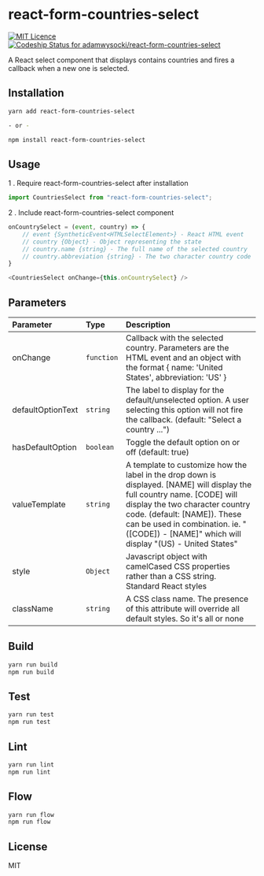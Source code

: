 # react-form-countries-select

[![MIT Licence](https://badges.frapsoft.com/os/mit/mit.svg?v=103)](https://opensource.org/licenses/mit-license.php)
[ ![Codeship Status for adamwysocki/react-form-countries-select](https://app.codeship.com/projects/53f921d0-ce19-0135-f5d2-12fc92bced21/status?branch=master)](https://app.codeship.com/projects/262125)

A React select component that displays contains countries and fires a callback when a new one is selected.

## Installation

```sh
yarn add react-form-countries-select

- or -

npm install react-form-countries-select
```

## Usage

1 . Require react-form-countries-select after installation

```js
import CountriesSelect from "react-form-countries-select";
```

2 . Include react-form-countries-select component

```js
onCountrySelect = (event, country) => {
    // event {SyntheticEvent<HTMLSelectElement>} - React HTML event
    // country {Object} - Object representing the state
    // country.name {string} - The full name of the selected country
    // country.abbreviation {string} - The two character country code
}

<CountriesSelect onChange={this.onCountrySelect} />
```

## Parameters

| Parameter         | Type       | Description                                                                                                                                                                                                                                                                                |
| :---------------- | :--------- | :----------------------------------------------------------------------------------------------------------------------------------------------------------------------------------------------------------------------------------------------------------------------------------------- |
| onChange          | `function` | Callback with the selected country. Parameters are the HTML event and an object with the format { name: 'United States', abbreviation: 'US' }                                                                                                                                              |
| defaultOptionText | `string`   | The label to display for the default/unselected option. A user selecting this option will not fire the callback. (default: "Select a country ...")                                                                                                                                         |
| hasDefaultOption  | `boolean`  | Toggle the default option on or off (default: true)                                                                                                                                                                                                                                        |
| valueTemplate     | `string`   | A template to customize how the label in the drop down is displayed. [NAME] will display the full country name. [CODE] will display the two character country code. (default: [NAME]). These can be used in combination. ie. "([CODE]) - [NAME]" which will display "(US) - United States" |
| style             | `Object`   | Javascript object with camelCased CSS properties rather than a CSS string. Standard React styles                                                                                                                                                                                           |
| className         | `string`   | A CSS class name. The presence of this attribute will override all default styles. So it's all or none                                                                                                                                                                                     |

## Build

```js
yarn run build
npm run build
```

## Test

```js
yarn run test
npm run test
```

## Lint

```js
yarn run lint
npm run lint
```

## Flow

```js
yarn run flow
npm run flow
```

## License

MIT

